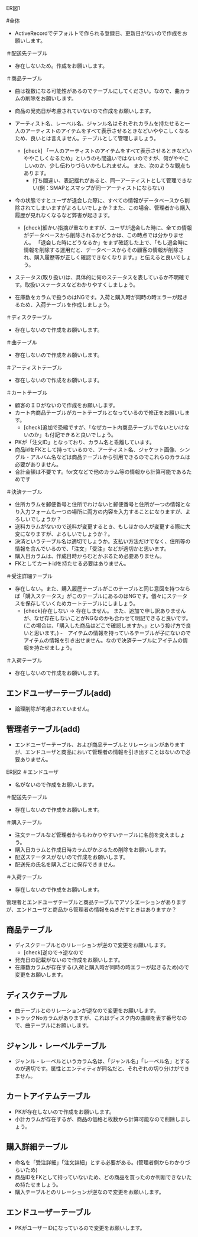 ER図1

#全体
- ActiveRecordでデフォルトで作られる登録日、更新日がないので作成をお願いします。

＃配送先テーブル
- 存在しないため。作成をお願いします。

＃商品テーブル
- 曲は複数になる可能性があるのでテーブルにしてください。なので、曲カラムの削除をお願いします。
- 商品の発売日が考慮されていないので作成をお願いします。
- アーティスト名、レーベル名、ジャンル名はそれぞれカラムを持たせると一人のアーティストのアイテムをすべて表示させるときなどいややこしくなるため、良いとは言えません。テーブルとして管理しましょう。
  - [check] 「一人のアーティストのアイテムをすべて表示させるときなどいややこしくなるため」というのも間違いではないのですが、何がややこしいのか、少し伝わりづらいかもしれません。
    また、次のような観点もあります。
    - 打ち間違い、表記揺れがあると、同一アーティストとして管理できない(例：SMAPとスマップが同一アーティストにならない)
  
- 今の状態ですとユーザが退会した際に、すべての情報がデータベースから削除されてしまいますがよろしいでしょか？また、この場合、管理者から購入履歴が見れなくなるなど弊害が起きます。
  - [check]細かい指摘が重なりますが、ユーザが退会した時に、全ての情報がデータベースから削除されるかどうかは、この時点では分かりません。
    「退会した時にどうなるか」をまず確認した上で、「もし退会時に情報を削除する運用だと、データベースからその顧客の情報が削除され、購入履歴等が正しく確認できなくなります。」と伝えると良いでしょう。
- ステータス(取り扱い)は、具体的に何のステータスを表しているか不明確です。取扱いステータスなどわかりやすくしましょう。
- 在庫数をカラムで扱うのはNGです。入荷と購入時が同時の時エラーが起きるため、入荷テーブルを作成しましょう。

＃ディスクテーブル
- 存在しないので作成をお願いします。

＃曲テーブル
- 存在しないので作成をお願いします。

＃アーティストテーブル
- 存在しないので作成をお願いします。

＃カートテーブル
- 顧客のＩＤがないので作成をお願いします。
- カート内商品テーブルがカートテーブルとなっているので修正をお願いします。
  - [check]追加で恐縮ですが、「なぜカート内商品テーブルでないといけないのか」も付記できると良いでしょう。
- PKが「注文ID」となっており、カラム名と乖離しています。
- 商品idをFKとして持っているので、アーティスト名、ジャケット画像、シングル・アルバム名などは商品テーブルから引用できるのでこれらのカラムは必要がありません。
- 合計金額は不要です。for文などで他のカラム等の情報から計算可能であるためです

＃決済テーブル
- 住所カラムを郵便番号と住所でわけないと郵便番号と住所が一つの情報となり入力フォームも一つの場所に両方の内容を入力することになりますが、よろしいでしょうか？
- 送料カラムがないので送料が変更するとき、もしほかの人が変更する際に大変になりますが、よろしいでしょうか？。
- 決済というテーブル名は適切でしょうか。支払い方法だけでなく、住所等の情報を含んでいるので、「注文」「受注」などが適切かと思います。
- 購入日カラムは、作成日時からむとかぶるため必要ありません。
- FKとしてカートidを持たせる必要はありません。

＃受注詳細テーブル
- 存在しない。また、購入履歴テーブルがこのテーブルと同じ意図を持つならば「購入ステータス」がこのテーブルにあるのはNGです。個々にステータスを保存していくためカートテーブルにしましょう。
  - [check]存在しない → 存在しません。
    また、追加で申し訳ありませんが、なぜ存在しないことがNGなのかも合わせて明記できると良いです。
    (この場合は、「購入した商品はどこで確認しますか。」という投げ方で良いと思います。)
-　アイテムの情報を持っているテーブルが子にないのでアイテムの情報を引き出せません。なので決済テーブルにアイテムの情報を持たせましょう。

＃入荷テーブル
- 存在しないので作成をお願いします。

## エンドユーザーテーブル(add)
- 論理削除が考慮されていません。

## 管理者テーブル(add)
- エンドユーザーテーブル、および商品テーブルとリレーションがありますが、エンドユーザと商品において管理者の情報を引き出すことはないので必要ありません。

ER図2
＃エンドユーザ
- 名がないので作成をお願いします。

＃配送先テーブル
- 存在しないので作成をお願いします。

＃購入テーブル
- 注文テーブルなど管理者からもわかりやすいテーブルに名前を変えましょう。
- 購入日カラムと作成日時カラムがかぶるため削除をお願いします。
- 配送ステータスがないので作成をお願いします。
- 配送先の氏名を購入ごとに保存できません。

＃入荷テーブル
- 存在しないので作成をお願いします。

管理者とエンドユーザテーブルと商品テーブルでアソシエーションがありますが、エンドユーザと商品から管理者の情報をぬきだすときはありますか？

## 商品テーブル
- ディスクテーブルとのリレーションが逆ので変更をお願いします。
  - [check]逆ので→逆なので
- 発売日の記載がないので作成をお願いします。
- 在庫数カラムが存在する(入荷と購入時が同時の時エラーが起きるため)ので変更をお願いします。

## ディスクテーブル
- 曲テーブルとのリレーションが逆なので変更をお願いします。
- トラックNoカラムがありますが、これはディスク内の曲順を表す番号なので、曲テーブルにお願いします。

## ジャンル・レーベルテーブル
- ジャンル・レーベルというカラム名は、「ジャンル名」「レーベル名」とするのが適切です。属性とエンティティが同名だと、それぞれの切り分けができません。

## カートアイテムテーブル
- PKが存在しないので作成をお願いします。
- 小計カラムが存在するが、商品の価格と枚数から計算可能なので削除しましょう。

## 購入詳細テーブル
- 命名を「受注詳細」「注文詳細」とする必要がある。(管理者側からわかりづらいため)
- 商品IDをFKとして持っていないため、どの商品を買ったのか判断できないため持たせましょう。
- 購入テーブルとのリレーションが逆なので変更をお願いします。

## エンドユーザーテーブル
- PKがユーザーIDになっているので変更をお願いします。
